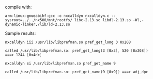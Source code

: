 compile with:

`
arm-linux-gnueabihf-gcc -o nxcalldyn nxcalldyn.c --sysroot=../../nx500/mnt/rootfs/ libc-2.13.so libdl-2.13.so -Wl,-dynamic-linker,/lib/ld-2.13.so
`

Sample results:

`nxcalldyn iii /usr/lib/libprefman.so pref_get_long 3 0x208`

`called /usr/lib/libprefman.so: pref_get_long(3 [0x3], 520 [0x208]) ===> 1244 [0x4dc]`


`nxcalldyn si /usr/lib/libprefman.so pref_get_name 9`

`called /usr/lib/libprefman.so: pref_get_name(9 [0x9]) ===> adj_dpc`


